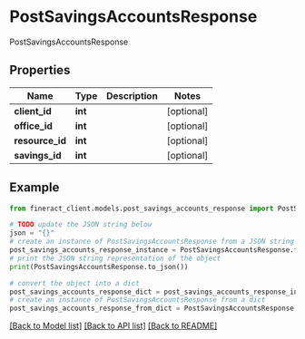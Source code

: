 # PostSavingsAccountsResponse

PostSavingsAccountsResponse

## Properties

Name | Type | Description | Notes
------------ | ------------- | ------------- | -------------
**client_id** | **int** |  | [optional] 
**office_id** | **int** |  | [optional] 
**resource_id** | **int** |  | [optional] 
**savings_id** | **int** |  | [optional] 

## Example

```python
from fineract_client.models.post_savings_accounts_response import PostSavingsAccountsResponse

# TODO update the JSON string below
json = "{}"
# create an instance of PostSavingsAccountsResponse from a JSON string
post_savings_accounts_response_instance = PostSavingsAccountsResponse.from_json(json)
# print the JSON string representation of the object
print(PostSavingsAccountsResponse.to_json())

# convert the object into a dict
post_savings_accounts_response_dict = post_savings_accounts_response_instance.to_dict()
# create an instance of PostSavingsAccountsResponse from a dict
post_savings_accounts_response_from_dict = PostSavingsAccountsResponse.from_dict(post_savings_accounts_response_dict)
```
[[Back to Model list]](../README.md#documentation-for-models) [[Back to API list]](../README.md#documentation-for-api-endpoints) [[Back to README]](../README.md)


